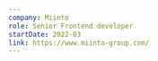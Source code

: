 ```yaml
---
company: Miinto
role: Senior Frontend developer
startDate: 2022-03
link: https://www.miinto-group.com/
---
```

